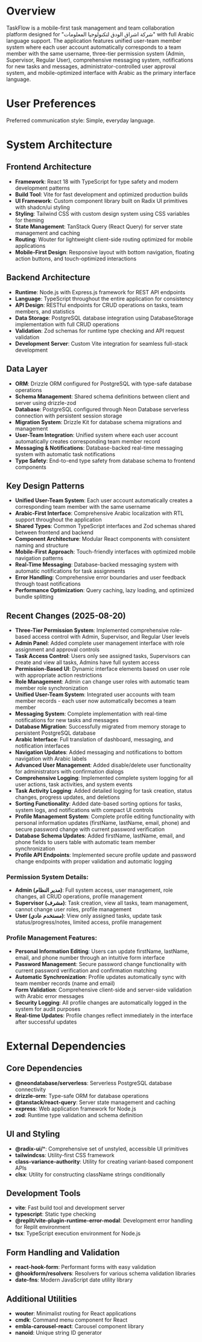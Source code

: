 # Overview

TaskFlow is a mobile-first task management and team collaboration platform designed for "شركة اشراق الودق لتكنولوجيا المعلومات" with full Arabic language support. The application features unified user-team member system where each user account automatically corresponds to a team member with the same username, three-tier permission system (Admin, Supervisor, Regular User), comprehensive messaging system, notifications for new tasks and messages, administrator-controlled user approval system, and mobile-optimized interface with Arabic as the primary interface language.

# User Preferences

Preferred communication style: Simple, everyday language.

# System Architecture

## Frontend Architecture
- **Framework**: React 18 with TypeScript for type safety and modern development patterns
- **Build Tool**: Vite for fast development and optimized production builds
- **UI Framework**: Custom component library built on Radix UI primitives with shadcn/ui styling
- **Styling**: Tailwind CSS with custom design system using CSS variables for theming
- **State Management**: TanStack Query (React Query) for server state management and caching
- **Routing**: Wouter for lightweight client-side routing optimized for mobile applications
- **Mobile-First Design**: Responsive layout with bottom navigation, floating action buttons, and touch-optimized interactions

## Backend Architecture
- **Runtime**: Node.js with Express.js framework for REST API endpoints
- **Language**: TypeScript throughout the entire application for consistency
- **API Design**: RESTful endpoints for CRUD operations on tasks, team members, and statistics
- **Data Storage**: PostgreSQL database integration using DatabaseStorage implementation with full CRUD operations
- **Validation**: Zod schemas for runtime type checking and API request validation
- **Development Server**: Custom Vite integration for seamless full-stack development

## Data Layer
- **ORM**: Drizzle ORM configured for PostgreSQL with type-safe database operations
- **Schema Management**: Shared schema definitions between client and server using drizzle-zod
- **Database**: PostgreSQL configured through Neon Database serverless connection with persistent session storage
- **Migration System**: Drizzle Kit for database schema migrations and management
- **User-Team Integration**: Unified system where each user account automatically creates corresponding team member record
- **Messaging & Notifications**: Database-backed real-time messaging system with automatic task notifications
- **Type Safety**: End-to-end type safety from database schema to frontend components

## Key Design Patterns
- **Unified User-Team System**: Each user account automatically creates a corresponding team member with the same username
- **Arabic-First Interface**: Comprehensive Arabic localization with RTL support throughout the application
- **Shared Types**: Common TypeScript interfaces and Zod schemas shared between frontend and backend
- **Component Architecture**: Modular React components with consistent naming and structure
- **Mobile-First Approach**: Touch-friendly interfaces with optimized mobile navigation patterns
- **Real-Time Messaging**: Database-backed messaging system with automatic notifications for task assignments
- **Error Handling**: Comprehensive error boundaries and user feedback through toast notifications
- **Performance Optimization**: Query caching, lazy loading, and optimized bundle splitting

## Recent Changes (2025-08-20)
- **Three-Tier Permission System**: Implemented comprehensive role-based access control with Admin, Supervisor, and Regular User levels
- **Admin Panel**: Added complete user management interface with role assignment and approval controls
- **Task Access Control**: Users only see assigned tasks, Supervisors can create and view all tasks, Admins have full system access
- **Permission-Based UI**: Dynamic interface elements based on user role with appropriate action restrictions
- **Role Management**: Admin can change user roles with automatic team member role synchronization
- **Unified User-Team System**: Integrated user accounts with team member records - each user now automatically becomes a team member
- **Messaging System**: Complete implementation with real-time notifications for new tasks and messages
- **Database Migration**: Successfully migrated from memory storage to persistent PostgreSQL database
- **Arabic Interface**: Full translation of dashboard, messaging, and notification interfaces
- **Navigation Updates**: Added messaging and notifications to bottom navigation with Arabic labels
- **Advanced User Management**: Added disable/delete user functionality for administrators with confirmation dialogs
- **Comprehensive Logging**: Implemented complete system logging for all user actions, task activities, and system events
- **Task Activity Logging**: Added detailed logging for task creation, status changes, progress updates, and deletions
- **Sorting Functionality**: Added date-based sorting options for tasks, system logs, and notifications with compact UI controls
- **Profile Management System**: Complete profile editing functionality with personal information updates (firstName, lastName, email, phone) and secure password change with current password verification
- **Database Schema Updates**: Added firstName, lastName, email, and phone fields to users table with automatic team member synchronization
- **Profile API Endpoints**: Implemented secure profile update and password change endpoints with proper validation and automatic logging

### Permission System Details:
- **Admin (مدير النظام)**: Full system access, user management, role changes, all CRUD operations, profile management
- **Supervisor (مشرف)**: Task creation, view all tasks, team management, cannot change user roles, profile management
- **User (مستخدم عادي)**: View only assigned tasks, update task status/progress/notes, limited access, profile management

### Profile Management Features:
- **Personal Information Editing**: Users can update firstName, lastName, email, and phone number through an intuitive form interface
- **Password Management**: Secure password change functionality with current password verification and confirmation matching
- **Automatic Synchronization**: Profile updates automatically sync with team member records (name and email)
- **Form Validation**: Comprehensive client-side and server-side validation with Arabic error messages
- **Security Logging**: All profile changes are automatically logged in the system for audit purposes
- **Real-time Updates**: Profile changes reflect immediately in the interface after successful updates

# External Dependencies

## Core Dependencies
- **@neondatabase/serverless**: Serverless PostgreSQL database connectivity
- **drizzle-orm**: Type-safe ORM for database operations
- **@tanstack/react-query**: Server state management and caching
- **express**: Web application framework for Node.js
- **zod**: Runtime type validation and schema definition

## UI and Styling
- **@radix-ui/***: Comprehensive set of unstyled, accessible UI primitives
- **tailwindcss**: Utility-first CSS framework
- **class-variance-authority**: Utility for creating variant-based component APIs
- **clsx**: Utility for constructing className strings conditionally

## Development Tools
- **vite**: Fast build tool and development server
- **typescript**: Static type checking
- **@replit/vite-plugin-runtime-error-modal**: Development error handling for Replit environment
- **tsx**: TypeScript execution environment for Node.js

## Form Handling and Validation
- **react-hook-form**: Performant forms with easy validation
- **@hookform/resolvers**: Resolvers for various schema validation libraries
- **date-fns**: Modern JavaScript date utility library

## Additional Utilities
- **wouter**: Minimalist routing for React applications
- **cmdk**: Command menu component for React
- **embla-carousel-react**: Carousel component library
- **nanoid**: Unique string ID generator